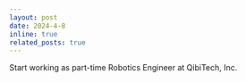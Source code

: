 ```yaml
---
layout: post
date: 2024-4-8
inline: true
related_posts: true
---
```


Start working as part-time Robotics Engineer at QibiTech, Inc.
